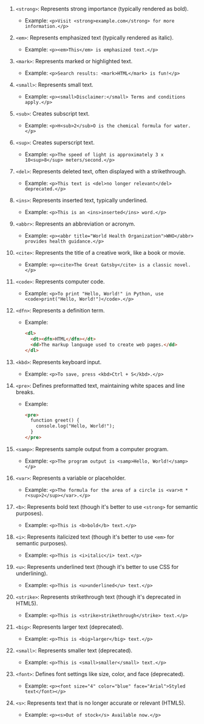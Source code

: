 1. `<strong>`: Represents strong importance (typically rendered as bold).
   - Example: `<p>Visit <strong>example.com</strong> for more information.</p>`

2. `<em>`: Represents emphasized text (typically rendered as italic).
   - Example: `<p><em>This</em> is emphasized text.</p>`

3. `<mark>`: Represents marked or highlighted text.
   - Example: `<p>Search results: <mark>HTML</mark> is fun!</p>`

4. `<small>`: Represents small text.
   - Example: `<p><small>Disclaimer:</small> Terms and conditions apply.</p>`

5. `<sub>`: Creates subscript text.
   - Example: `<p>H<sub>2</sub>O is the chemical formula for water.</p>`

6. `<sup>`: Creates superscript text.
   - Example: `<p>The speed of light is approximately 3 x 10<sup>8</sup> meters/second.</p>`

7. `<del>`: Represents deleted text, often displayed with a strikethrough.
   - Example: `<p>This text is <del>no longer relevant</del> deprecated.</p>`

8. `<ins>`: Represents inserted text, typically underlined.
   - Example: `<p>This is an <ins>inserted</ins> word.</p>`

9. `<abbr>`: Represents an abbreviation or acronym.
   - Example: `<p><abbr title="World Health Organization">WHO</abbr> provides health guidance.</p>`

10. `<cite>`: Represents the title of a creative work, like a book or movie.
    - Example: `<p><cite>The Great Gatsby</cite> is a classic novel.</p>`

11. `<code>`: Represents computer code.
    - Example: `<p>To print "Hello, World!" in Python, use <code>print("Hello, World!")</code>.</p>`

12. `<dfn>`: Represents a definition term.
    - Example:
      ```markdown
      <dl>
        <dt><dfn>HTML</dfn></dt>
        <dd>The markup language used to create web pages.</dd>
      </dl>
      ```

13. `<kbd>`: Represents keyboard input.
    - Example: `<p>To save, press <kbd>Ctrl + S</kbd>.</p>`

14. `<pre>`: Defines preformatted text, maintaining white spaces and line breaks.
    - Example:
      ```markdown
      <pre>
        function greet() {
          console.log("Hello, World!");
        }
      </pre>
      ```

15. `<samp>`: Represents sample output from a computer program.
    - Example: `<p>The program output is <samp>Hello, World!</samp></p>`

16. `<var>`: Represents a variable or placeholder.
    - Example: `<p>The formula for the area of a circle is <var>π * r<sup>2</sup></var>.</p>`

17. `<b>`: Represents bold text (though it's better to use `<strong>` for semantic purposes).
    - Example: `<p>This is <b>bold</b> text.</p>`

18. `<i>`: Represents italicized text (though it's better to use `<em>` for semantic purposes).
    - Example: `<p>This is <i>italic</i> text.</p>`

19. `<u>`: Represents underlined text (though it's better to use CSS for underlining).
    - Example: `<p>This is <u>underlined</u> text.</p>`

20. `<strike>`: Represents strikethrough text (though it's deprecated in HTML5).
    - Example: `<p>This is <strike>strikethrough</strike> text.</p>`

21. `<big>`: Represents larger text (deprecated).
    - Example: `<p>This is <big>larger</big> text.</p>`

22. `<small>`: Represents smaller text (deprecated).
    - Example: `<p>This is <small>smaller</small> text.</p>`

23. `<font>`: Defines font settings like size, color, and face (deprecated).
    - Example: `<p><font size="4" color="blue" face="Arial">Styled text</font></p>`

24. `<s>`: Represents text that is no longer accurate or relevant (HTML5).
    - Example: `<p><s>Out of stock</s> Available now.</p>`
